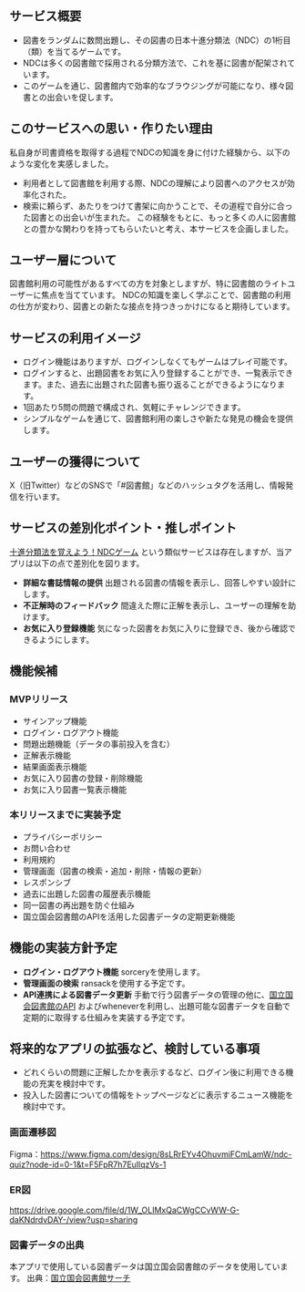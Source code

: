 ## サービス概要
- 図書をランダムに数問出題し、その図書の日本十進分類法（NDC）の1桁目（類）を当てるゲームです。
- NDCは多くの図書館で採用される分類方法で、これを基に図書が配架されています。
- このゲームを通じ、図書館内で効率的なブラウジングが可能になり、様々図書との出会いを促します。

## このサービスへの思い・作りたい理由
私自身が司書資格を取得する過程でNDCの知識を身に付けた経験から、以下のような変化を実感しました。
- 利用者として図書館を利用する際、NDCの理解により図書へのアクセスが効率化された。
- 検索に頼らず、あたりをつけて書架に向かうことで、その道程で自分に合った図書との出会いが生まれた。
この経験をもとに、もっと多くの人に図書館との豊かな関わりを持ってもらいたいと考え、本サービスを企画しました。

## ユーザー層について
図書館利用の可能性があるすべての方を対象としますが、特に図書館のライトユーザーに焦点を当てています。
NDCの知識を楽しく学ぶことで、図書館の利用の仕方が変わり、図書との新たな接点を持つきっかけになると期待しています。

## サービスの利用イメージ
- ログイン機能はありますが、ログインしなくてもゲームはプレイ可能です。
- ログインすると、出題図書をお気に入り登録することができ、一覧表示できます。また、過去に出題された図書も振り返ることができるようになります。
- 1回あたり5問の問題で構成され、気軽にチャレンジできます。
- シンプルなゲームを通じて、図書館利用の楽しさや新たな発見の機会を提供します。

## ユーザーの獲得について
X（旧Twitter）などのSNSで「#図書館」などのハッシュタグを活用し、情報発信を行います。

## サービスの差別化ポイント・推しポイント
[十進分類法を覚えよう！NDCゲーム](https://unityroom.com/games/ndc10) という類似サービスは存在しますが、当アプリは以下の点で差別化を図ります。
- **詳細な書誌情報の提供**
  出題される図書の情報を表示し、回答しやすい設計にします。
- **不正解時のフィードバック**
  間違えた際に正解を表示し、ユーザーの理解を助けます。
- **お気に入り登録機能**
  気になった図書をお気に入りに登録でき、後から確認できるようにします。

## 機能候補

### MVPリリース
- サインアップ機能
- ログイン・ログアウト機能
- 問題出題機能（データの事前投入を含む）
- 正解表示機能
- 結果画面表示機能
- お気に入り図書の登録・削除機能
- お気に入り図書一覧表示機能

### 本リリースまでに実装予定
- プライバシーポリシー
- お問い合わせ
- 利用規約
- 管理画面（図書の検索・追加・削除・情報の更新）
- レスポンシブ
- 過去に出題した図書の履歴表示機能
- 同一図書の再出題を防ぐ仕組み
- 国立国会図書館のAPIを活用した図書データの定期更新機能

## 機能の実装方針予定
- **ログイン・ログアウト機能** sorceryを使用します。
- **管理画面の検索** ransackを使用する予定です。
- **API連携による図書データ更新**
  手動で行う図書データの管理の他に、[国立国会図書館のAPI](https://ndlsearch.ndl.go.jp/help/api/specifications) およびwheneverを利用し、出題可能な図書データを自動で定期的に取得する仕組みを実装する予定です。

## 将来的なアプリの拡張など、検討している事項
- どれくらいの問題に正解したかを表示するなど、ログイン後に利用できる機能の充実を検討中です。
- 投入した図書についての情報をトップページなどに表示するニュース機能を検討中です。

### 画面遷移図
Figma：https://www.figma.com/design/8sLRrEYv4OhuvmiFCmLamW/ndc-quiz?node-id=0-1&t=F5FpR7h7EuIlqzVs-1

### ER図
https://drive.google.com/file/d/1W_OLIMxQaCWgCCvWW-G-daKNdrdvDAY-/view?usp=sharing

### 図書データの出典
本アプリで使用している図書データは国立国会図書館のデータを使用しています。
出典：[国立国会図書館サーチ](https://ndlsearch.ndl.go.jp)
